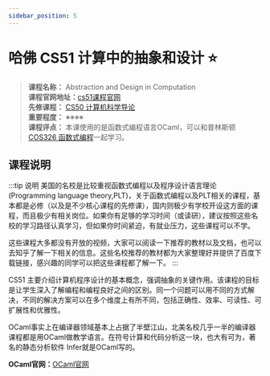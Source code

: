 ```yaml
---
sidebar_position: 5
---
```


# 哈佛 CS51 计算中的抽象和设计 ⭐️

>**课程名称：** Abstraction and Design in Computation    
**课程官网地址：**[cs51课程官网](https://cs51.io/)   
**先修课程：** [CS50 计算机科学导论](https://hackway.org/docs/cs/freshman/first/cs50x)        
**重要程度：** ※※※※         
**课程评点：** 本课使用的是函数式编程语言OCaml，可以和普林斯顿 [COS326 函数式编程](https://hackway.org/docs/cs/freshman/programming/cos326)一起学习。

## 课程说明
:::tip 说明
美国的名校是比较重视函数式编程以及程序设计语言理论(Programming language theory,PLT)，关于函数式编程以及PLT相关的课程，基本都是必修（以及是不少核心课程的先修课），国内则极少有学校开设这方面的课程，而且极少有相关岗位。如果你有足够的学习时间（或读研），建议按照这些名校的学习路径认真学习，但如果你时间紧迫，有就业压力，这些课程可以不学。

这些课程大多都没有开放的视频，大家可以阅读一下推荐的教材以及文档，也可以去知乎了解一下相关的信息。这些名校推荐的教材都为大家整理好并提供了百度下载链接，感兴趣的同学可以把这些课程都了解一下。
:::


CS51 主要介绍计算机程序设计的基本概念，强调抽象的关键作用。该课程的目标是让学生深入了解编程和编程良好之间的区别。同一个问题可以用不同的方式解决，不同的解决方案可以在多个维度上有所不同，包括正确性、效率、可读性、可扩展性和优雅性。





OCaml事实上在编译器领域基本上占据了半壁江山，北美名校几乎一半的编译器课程都是用OCaml做教学语言。在符号计算和代码分析这一块，也大有可为，著名的静态分析软件 Infer就是OCaml写的。


**OCaml官网：**[OCaml官网](https://ocaml.org/)

